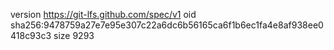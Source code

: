 version https://git-lfs.github.com/spec/v1
oid sha256:9478759a27e7e95e307c22a6dc6b56165ca6f1b6ec1fa4e8af938ee0418c93c3
size 9293
